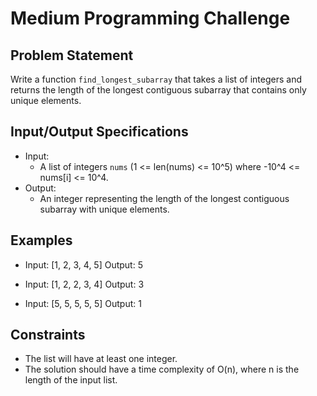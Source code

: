 # Medium Programming Challenge

## Problem Statement
Write a function `find_longest_subarray` that takes a list of integers and returns the length of the longest contiguous subarray that contains only unique elements.

## Input/Output Specifications
- Input:
  - A list of integers `nums` (1 <= len(nums) <= 10^5) where -10^4 <= nums[i] <= 10^4.
- Output:
  - An integer representing the length of the longest contiguous subarray with unique elements.

## Examples
- Input: [1, 2, 3, 4, 5]
  Output: 5

- Input: [1, 2, 2, 3, 4]
  Output: 3

- Input: [5, 5, 5, 5, 5]
  Output: 1

## Constraints
- The list will have at least one integer.
- The solution should have a time complexity of O(n), where n is the length of the input list.
